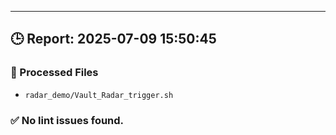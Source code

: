 
---
## 🕒 Report: 2025-07-09 15:50:45

### 📂 Processed Files
- `radar_demo/Vault_Radar_trigger.sh`

### ✅ No lint issues found.
